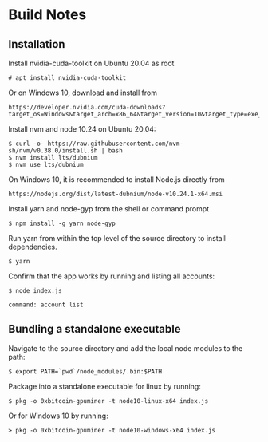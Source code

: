 # Build Notes

## Installation 

Install nvidia-cuda-toolkit on Ubuntu 20.04 as root
    
    # apt install nvidia-cuda-toolkit

Or on Windows 10, download and install from

    https://developer.nvidia.com/cuda-downloads?target_os=Windows&target_arch=x86_64&target_version=10&target_type=exe_local

Install nvm and node 10.24 on Ubuntu 20.04:

    $ curl -o- https://raw.githubusercontent.com/nvm-sh/nvm/v0.38.0/install.sh | bash
    $ nvm install lts/dubnium
    $ nvm use lts/dubnium

On Windows 10, it is recommended to install Node.js directly from

    https://nodejs.org/dist/latest-dubnium/node-v10.24.1-x64.msi

Install yarn and node-gyp from the shell or command prompt

    $ npm install -g yarn node-gyp

Run yarn from within the top level of the source directory to install dependencies.

    $ yarn 

Confirm that the app works by running and listing all accounts:

    $ node index.js

    command: account list


## Bundling a standalone executable 

Navigate to the source directory and add the local node modules to the path:

    $ export PATH=`pwd`/node_modules/.bin:$PATH

Package into a standalone executable for linux by running:

    $ pkg -o 0xbitcoin-gpuminer -t node10-linux-x64 index.js

Or for Windows 10 by running:

    > pkg -o 0xbitcoin-gpuminer -t node10-windows-x64 index.js

